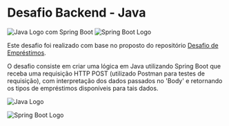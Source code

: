 # Desafio Backend - Java 
![Java Logo](https://www.vectorlogo.zone/logos/java/java-icon.svg)
com Spring Boot 
![Spring Boot Logo](https://www.vectorlogo.zone/logos/spring/spring-icon.svg)

Este desafio foi realizado com base no proposto do repositório [Desafio de Empréstimos](https://github.com/backend-br/desafios/blob/master/loans/PROBLEM.md).

O desafio consiste em criar uma lógica em Java utilizando Spring Boot que receba uma requisição HTTP POST (utilizado Postman para testes de requisição), com interpretação dos dados passados no 'Body' e retornando os tipos de empréstimos disponíveis para tais dados.

![Java Logo](https://www.vectorlogo.zone/logos/java/java-icon.svg)

![Spring Boot Logo](https://www.vectorlogo.zone/logos/spring/spring-icon.svg)
